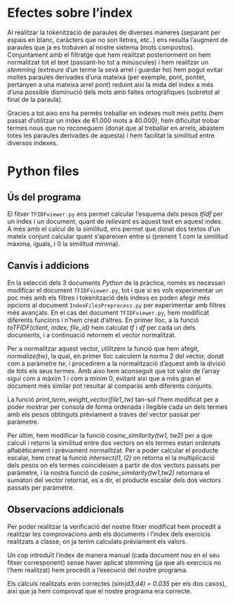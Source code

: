 Efectes sobre l’index
=====================

Al realitzar la tokenitzaciò de paraules de diverses maneres (separant per espais en blanc, caràcters que no son lletres, etc..) ens resulta l’augment de paraules que ja es trobaven al nostre sistema (mots compostos). Conjuntament amb el filtratge que hem realitzat posteriorment on hem normalitzat tot el text (passant-ho tot a minúscules) i hem realitzar un *stemming* (extreure d’un terme la seva arrel i guardar ho) hem pogut evitar moltes paraules derivades d’una mateixa (per exemple, pont, pontet, pertanyen a una mateixa arrel pont) reduint aixi la mida del index a més d’una possible disminució dels mots amb faltes ortogràfiques (sobretot al final de la paraula).

Gracies a tot aixo ens ha permès treballar en indexes molt més petits (hem passat d’utilitzar un index de 61.000 mots a 40.000), hem dificultat trobar termes nous que no reconeguem (donat que al treballar en arrels, abastem totes les paraules derivades de aquesta) i hem facilitat la similitud entre diversos indexes.

Python files
============

Ús del programa
---------------

El fitxer `TFIDFviewer.py` ens permet calcular l’esquema dels pesos *tfidf* per un index i un document, quant de rellevant es aquest text en aquest index. A més amb el calcul de la similitud, ens permet que donat dos textos d’un mateix conjunt calcular quant s’apareixen entre si (prenent 1 com la similitud màxima, iguals, i 0 la similitud mínima).

Canvis i addicions
------------------

En la selecció dels 3 documents *Python* de la pràctica, només es necessari modificar el document `TFIDFviewer.py`, tot i que si es vols experimentar un poc més amb els filtres i tokenització dels índexs es poden afegir més opcions al document `IndexFilesPreprocess.py` per experimentar amb filtres més avançats.
En el cas del document `TFIDFviewer.py`, hem modificat diferents funcions i n’hem creat d’altres. En primer lloc, a la funció *toTFIDF(client, index, file\_id)* hem calculat *tf* i *df* per cada un dels documents, i a continuació retornem el vector normalitzat.

Per a normalitzar aquest vector, utilitzem la funció que hem afegit, *normalize(tw)*, la qual, en primer lloc calculem la norma 2 del vector, donat com a paràmetre *tw*, i procedirem a la normalització d’aquest amb la divisió de tots els seus termes. Amb aixo hem aconseguit que tot valor de l’array sigui com a màxim 1 i com a mínim 0, evitant aixi que a més gran el document més similar pot resultar al comparàs amb diferents conjunts.

La funció *print\_term\_weight\_vector(file1\_tw)* tan-sol l’hem modificat per a poder mostrar per consola de forma ordenada i llegible cada un dels termes amb els pesos obtinguts prèviament a traves del vector passat per paràmetre.

Per últim, hem modificar la funció *cosine\_similarity(tw1, tw2)* per a que calculi i retorni la similitud entre dos vectors on els termes estan ordenats alfabèticament i prèviament normalitzat. Per a poder calcular el producte escalar, hem creat la funció *intersect(l1, l2)* on retorna el la multiplicació dels pesos on els termes coincideixen a partir de dos vectors passats per paràmetre, i la nostra funció de *cosine\_similarity(tw1,tw2)* retornara el sumatori del vector retornat, es a dir, el producte escalar dels dos vectors passats per paràmetre.

Observacions addicionals
------------------------

Per poder realitzar la verificació del nostre fitxer modificat hem procedit a realitzar les comprovacions amb els documents i l’index dels exercicis realitzats a classe, on ja tenim calculats prèviament els valors.

Un cop introduït l’index de manera manual (cada document nou en el seu fitxer corresponent) sense haver aplicat stemming (ja que als exercicis no l’hem realitzat) hem procedit a l’execució del nostre programa.

Els càlculs realitzats eren correctes (*sim(d3,d4) = 0.035* per els dos casos), aixi que ja hem comprovat que el nostre programa era correcte.
